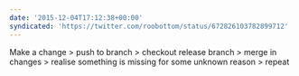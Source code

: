 ```yaml
---
date: '2015-12-04T17:12:38+00:00'
syndicated: 'https://twitter.com/roobottom/status/672826103782899712'
---
```

Make a change &gt; push to branch &gt; checkout release branch &gt; merge in changes &gt; realise something is missing for some unknown reason &gt; repeat
